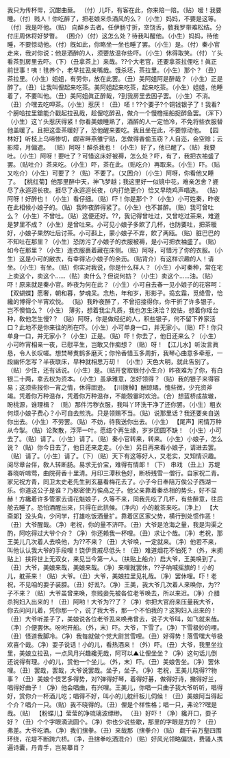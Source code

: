 <!-- { "loadSidebar": true } -->
我只为传杯斝，沉酣曲蘖。
（付）儿吓，有客在此，你来陪一陪。（贴）嗳！我要睡。（付）贱人！你吃醉了，把老娘来杀酒风的么？（小生）妈妈，不要是这等。（付）我是吓他。（贴）
向醉乡去者。任伊肠寸折，空饶舌，敎我罗带难松结。分付庄周休将好梦瞥。
（困介）（付）这怎么处？待我叫醒他。（小生）妈妈，待他睡，不要惊动他。（付）旣如此，你略坐一坐也睡了罢。（小生）是。（付）秦小官走来，我对你说：他是酒醉的人，须要放温存些吓。（小生）休得取笑。（付）丫头看茶到房里去吓。（下）（丑拿茶上）来哉。??个大老官，还要拿茶拉俚吃！眞正前世事！咦！毴养个，老早拉厾亲嘴哉。饿杀坯，茶拉里。（小生）那个？（丑）茶拉里。（小生）姐姐，有劳你，放在此罢。（丑）美阿姐阿是醉哉？（小生）正是醉了。（丑）让我叫俚起来吃茶。美阿姐起来吃茶，起来吃茶。（小生）姐姐，他睡着了，不要叫他。（丑）美阿姐眞正醉哉，?到我房里去困子罢。（小生）不消。（丑）介嘿去吃呷茶。（小生）惹厌！（丑）呸！??个要子?个铜钱银子了！我看?个膀哈拉里鎗能介戳起拉厾哉，趁俚吃醉厾，做介一个慢橹摇船捉醉鱼罢。（浑下）（小生）这丫头惹厌得紧！你看美娘睡熟了，酒醉的人一定怕冷，不免将些衣服替他盖暖了。且把这壶茶暖好了，恐他醒来要吃。我且坐在此，不要惊动他。
【园林好】听枝上乌啼惨切，觑帘畔燕雏宁贴，怎做得香偷玉窃？人自迩，会空赊；云影障，月偏遮。
（贴）阿呀！醉杀我也！（小生）好了，他已醒了。（贴）我要吐。（小生）阿呀！要吐了？可惜这床好被褥，怎么处？吓，有了，我把衣袖盛了罢。（贴吐介）茶来吃。（小生）吓，茶在此。（贴吃介）再取来。（小生）吓。（贴又吃介）（小生）可要了？（贴）不要了。（又困介）（小生）阿呀，你看他又睡了。
【桃红菊】他那里醉中天，神飞梦越；我这里好一似镜中花，难亲怎舍？捱尽了永迢迢长夜。捱尽了永迢迢长夜，（内打绝更介）恰又早晓鸡声唱迭。
（贴）阿呀！好醉也！（小生）看仔细。（贴）吓！你是那个？（小生）小可姓秦，昨夜在此相候小娘子的。（贴）我昨夜醉得紧了。（小生）也不甚醉。（贴）我可曾吐么？（小生）不曾吐。（贴）这便还好。??，我记得曾吐过，又曾吃过茶来，难道是梦里不成？（小生）是曾吐来。小可见小娘子多飮了几杯，也防要吐，把茶暖好，小娘子果然吐后讨茶。小可斟上，蒙小娘子不弃，飮了两瓯。（贴）脏巴巴的不知吐在那里？（小生）恐防污了小娘子的衣服被褥，是小可把衣袖盛了。（贴）如今在那里？（小生）连衣服裹着藏在床侧。（贴）阿呀，可惜污了你的衣服。（小生）这是小可的敝衣，有幸得沾小娘子的余沥。（贴背介）有这样识趣的人！请坐。（小生）有坐。（贴）你实对我说，你是什么样人？（小生）小可秦种，常在宅上卖这个，卖这个......（贴）卖什么？但说何妨？（小生）卖这个......油。（贴）吓！原来就是秦小官。昨夜为何在此？（小生）小可自去春一见小娘子的花容呵：
【双蝴蝶】愿奢，朝和暮，梦魂呆。念热，年和岁，形影孑。捣玄霜，觅绛雪，恰纔的博得个半宵欢悦。
（贴）我昨夜醉了，不曾招接得你，你干折了许多银子，岂不懊恼么？（小生）
薄劣，想着我尘凡质，我也怎生浃洽？姣怯，想着你瑶台种，敎他怎生慢?？
（贴）阿呀，你是做经纪的人，积些银子，何不留下养家活口？此地不是你来往的所在吓。（小生）小可单身一口，并无家小。（贴）吓！你只单身一口，并无家小？（小生）正是。（贴）吓！你去了，他日还来么？（小生）小可昨宵相亲一夜，已慰平生，岂敢又作痴想？（贴）呀！
【江儿水】听汝言眞恳，令人长叹嗟。想焚琴煑鹤多磨灭；你怜香惜玉多周折，我琴心曲意多牵惹，一段幽怀怎写？半夜联床，早种就相思万刧！
（小生）天色大明，就此吿别了。（贴）少住，还有话说。（小生）是。（贴开奁取银付小生介）昨夜难为了你，有白银二十两，拿去权为资本。（小生）虽承雅意，怎好领得？（贴）我的银子来得容易；这须些报你一宵之情，休得固逊。
【川拨棹】酬琼璚，愧些微，少充资斧竭。凭着你万种温存，凭着你万种温存，不能彀霎时欢洽。（合）想蓝桥成故辙，盼桃源，谁理楫？
（贴）那件污秽衣服，我叫丫环洗干净了还你罢。（小生）粗衣何烦小娘子费心？小可自去煎洗。只是领赐不当。（贴）说那里话？我还要亲自送你出去。（小生）不劳罢。（贴）不妨，待我送你出去。（小生）
【尾声】闲情万种从今掣。（贴）论聚散，浮萍一叶。愿结个再生缘，岁岁团圆不缺！
（小生）小可去了。（贴）请了。（小生）请了。（贴）秦小官转来，转来。（小生）小娘子，怎么说？（贴）你今日去了，他日还来走走。（小生）另日再来看小娘子，请进去罢。（贴）请了。（小生）请了。（下）（贴）天下有这等好人，又老实，又知情识趣。阅尽章台伴，敎人转断肠。易求无价宝，难得有情郞！（下）
串戏
（丑上）苏堤春晓听啼莺，曲院荷香十里清。月印三潭秋色好，断桥残雪一僧行。自家祝二青。家兄祝方青，同卫太史老先生到玄墓看梅花去了。小子今日奉陪万俟公子西湖一乐。你道这公子是谁？乃枢密使万俟卨之子。他父亲靠着秦丞相的势头，好不显赫！方纔着许多管家去请花魁娘子，久等不来，同我先吃了几杯，有些醉意，往后舱去睡了。恐怕酒醒出来，只得在此拱候。（净内）小的躭茶来吃。（净上）
【大斋郞】没头角，少问学，打雄吃饭酒量扩。靠着区区家父势，横行到处惯作恶！
（丑）大爷醒哉。（净）老祝，你的量不济吓。（丑）大爷是沧海之量，我是沟渠之酌，阿吃得过大爷个介？（净）你还赖我一杯哩。（丑）求让个哉。（净）老祝，那王美儿几次着人去唤他，为??不来？（丑）大爷唤，一定就来。（净）他若不来，叫他认认我大爷的手段哩！饶伊贵戚尽低头！（丑）难道烟花不怕死？（外，末拥贴上）挟将世上无双女，来见当今第一人。（扶贴上船介）启大爷，王美唤到了。（丑）大爷，美娘来哉，美娘来哉。（净）来哩就罢休，??子吶喊摇旗的！小的儿，躭茶来！（贴）大爷。（丑）大爷，美娘拉里见礼哉。（净）罢休哩。吓！老祝，不见咱的耍子装腔。（丑）好厾?。（净）王美，我大爷几次着人来唤你，为??子不来？（贴）大爷虽曾来唤，奈贱妾先被各位老爷唤去，所以来迟。（净）介腊杀狗妇入出来的！（丑）阿哟！大爷为??了？（净）你把大官府来压量我大爷，你去问问儿着，凭你那一个，说了我大爷，那一个不怕我的？这狗妇入出来的！（丑）大爷听差子了，美娘说各位老爷厾来唤弗曾去，说子大爷叫，如飞就来哉。（净）介便罢休。吩咐开船。（外，末）吓。大爷，下雪了。（净）下雪极妙的哩。（丑）怪道我脚冷。（净）我每就做个党大尉赏雪哩。（丑）好得势！落雪嘿大爷极欢喜个哉。（净）耍子说话！小的儿，看热酒来！（外）吓。（丑）大爷，我里坐拉里，美娘立拉厾，一点风月兴趣纔无哉，阿可以▲让俚坐坐？（净）这句话儿倒还说得有理。小的儿，赏他一个坐儿。（外，末）吓。（丑）美娘吿坐。（净）罢休哩。（丑）罢哉，罢哉，大爷说罢哉。坐子，坐子。（净）老祝，王美儿晓得??物事？（丑）美娘个伎艺多得势，对?弹得好琴，着得好碁，做得好诗，撇得好兰，唱得好曲子！（净）他会唱曲，有兴哩。王美儿，你唱一只曲子我大爷听听，唱得好，赏你介一杯酒儿吃；唱得不好，叫小的儿躭纤板儿伺候！（丑）美娘阿当得起个介？唱介一只。（贴）我不晓得的。（丑）俚是个样性格；唱一只，弗论??嘿是哉。（贴）
【粉蝶儿】莹莹的净琉璃波缥缈。
（丑）好吓！（净）纔开口，耍子好？（丑）个个字眼滴流圆个。（净）你也少说些歇，那里的字眼是方的？（丑）弗差。大爷吃酒。（净）我们搳拳。（丑）来哉那（搳拳介）（贴）
觑千岩万壑四围环绕，花堤不断跨六桥。（净，丑搳拳吃酒混介）（贴）好风光领略偏饶，费骚人携遍诗囊，丹青手，岂易摹肖？
